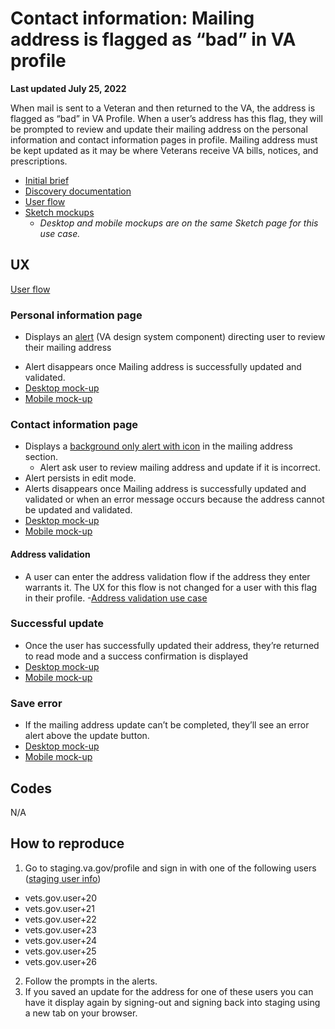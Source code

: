 # Contact information: Mailing address is flagged as “bad” in VA profile
**Last updated July 25, 2022**

When mail is sent to a Veteran and then returned to the VA, the address is flagged as “bad” in VA Profile. When a user’s address has this flag, they will be prompted to review and update their mailing address on the personal information and contact information pages in profile. Mailing address must be kept updated as it may be where Veterans receive VA bills, notices, and prescriptions.  

- [Initial brief](https://github.com/department-of-veterans-affairs/va.gov-team/blob/master/products/identity-personalization/profile/contact-information/bad-address-indicator/README.md)
- [Discovery documentation](https://github.com/department-of-veterans-affairs/va.gov-team/blob/master/products/identity-personalization/profile/contact-information/bad-address-indicator/discovery/documentation.md) 
- [User flow](https://www.sketch.com/s/59857eb5-d9f9-4145-99d3-d9a1de2d0655/a/7yPo0rZ)
- [Sketch mockups](https://www.sketch.com/s/59857eb5-d9f9-4145-99d3-d9a1de2d0655/p/B84818F9-2AB7-42E8-BFFD-0C0949B020A3/canvas)
	- _Desktop and mobile mockups are on the same Sketch page for this use case._ 

## UX
[User flow](https://www.sketch.com/s/59857eb5-d9f9-4145-99d3-d9a1de2d0655/v/7J9jY8/a/7yPo0rZ/)

### Personal information page
- Displays an [alert](https://design.va.gov/components/alert#warning-alert)  (VA design system component) directing user to review their mailing address
* Alert disappears once Mailing address is successfully updated and validated.
* [Desktop mock-up](https://www.sketch.com/s/59857eb5-d9f9-4145-99d3-d9a1de2d0655/a/JnRG2qz)   
* [Mobile mock-up](https://www.sketch.com/s/59857eb5-d9f9-4145-99d3-d9a1de2d0655/a/m1YlLyw)
	
### Contact information page
* Displays a [background only alert with icon](https://design.va.gov/components/alert#background-color-only-alert-with-icon) in the mailing address section. 
	* Alert ask user to review mailing address and update if it is incorrect.
* Alert persists in edit mode.
* Alerts disappears once Mailing address is successfully updated and validated or when an error message occurs because the address cannot be updated and validated.
* [Desktop mock-up](https://www.sketch.com/s/59857eb5-d9f9-4145-99d3-d9a1de2d0655/a/v8jw5bQ)
* [Mobile mock-up](https://www.sketch.com/s/59857eb5-d9f9-4145-99d3-d9a1de2d0655/a/DPaz7ry) 

#### Address validation
- A user can enter the address validation flow if the address they enter warrants it. The UX for this flow is not changed for a user with this flag in their profile.
-[Address validation use case](https://github.com/department-of-veterans-affairs/va.gov-team/blob/master/products/identity-personalization/profile/contact-information/use-cases/address-validation.md)

### Successful update
- Once the user has successfully updated their address, they’re returned to read mode and a success confirmation is displayed
- [Desktop mock-up](https://www.sketch.com/s/59857eb5-d9f9-4145-99d3-d9a1de2d0655/a/GmlvPr8) 
- [Mobile mock-up](https://www.sketch.com/s/59857eb5-d9f9-4145-99d3-d9a1de2d0655/a/zxJjrY5) 

### Save error
- If the mailing address update can’t be completed, they’ll see an error alert above the update button.
- [Desktop mock-up](https://www.sketch.com/s/59857eb5-d9f9-4145-99d3-d9a1de2d0655/a/eK0eRyp) 
- [Mobile mock-up](https://www.sketch.com/s/59857eb5-d9f9-4145-99d3-d9a1de2d0655/a/dlA4oEm) 

## Codes
N/A

## How to reproduce
1. Go to staging.va.gov/profile and sign in with one of the following users ([staging user info](https://github.com/department-of-veterans-affairs/va.gov-team-sensitive/blob/master/Administrative/vagov-users/mvi-staging-users.csv))
* vets.gov.user+20
* vets.gov.user+21
* vets.gov.user+22
* vets.gov.user+23
* vets.gov.user+24
* vets.gov.user+25
* vets.gov.user+26
2. Follow the prompts in the alerts.
3. If you saved an update for the address for one of these users you can have it display again by signing-out and signing back into staging using a new tab on your browser.


